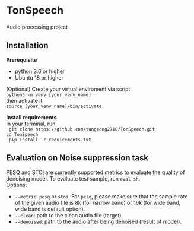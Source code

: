 # TonSpeech
Audio processing project 

## Installation
**Prerequisite** <br />
* python 3.6 or higher
* Ubuntu 18 or higher
  
(Optional) Create your virtual enviroment via script <br />
```python3 -m venv [your_venv_name]```<br />
then activate it <br />
```source [your_venv_name]/bin/activate``` </br>

**Install requirements** <br />
In your terminal, run <br />
``` git clone https://github.com/tungedng2710/TonSpeech.git```<br />
``` cd TonSpeech ``` <br />
``` pip install -r requirements.txt```


## Evaluation on Noise suppression task
PESQ and STOI are currently supported metrics to evaluate the quality of denoising model. To evaluate test sample, run ```eval.sh```. <br />
Options:<br />
* ```--metric```: ```pesq``` or ```stoi```. For ```pesq```, please make sure that the sample rate of the given audio file is 8k (for narrow band) or 16k (for wide band, wide band is default option). 
* ```--clean```: path to the clean audio file (target)
* ```--denoised```: path to the audio after being denoised (result of model).
